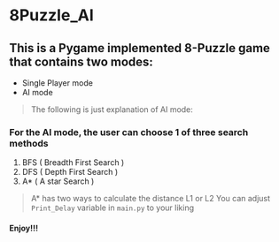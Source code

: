 # 8Puzzle_AI
## This is a Pygame implemented 8-Puzzle game that contains two modes:
* Single Player mode
* AI mode
> The following is just explanation of AI mode:
### For the AI mode, the user can choose 1 of three search methods
1. BFS ( Breadth First Search )
2. DFS ( Depth First Search )
3. A* ( A star Search )
> A* has two ways to calculate the distance L1 or L2
> You can adjust `Print_Delay` variable in `main.py` to your liking
#### Enjoy!!!
